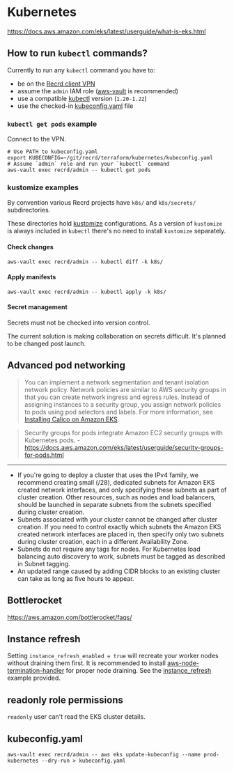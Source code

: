 # Kubernetes

https://docs.aws.amazon.com/eks/latest/userguide/what-is-eks.html

## How to run `kubectl` commands?

Currently to run any `kubectl` command you have to:
- be on the [Recrd client VPN][]
- assume the `admin` IAM role ([aws-vault][] is recommended)
- use a compatible [kubectl][] version (`1.20-1.22`)
- use the checked-in [kubeconfig.yaml][] file

[Recrd client VPN]: ../bootstrap/client_vpn.md
[aws-vault]: https://github.com/99designs/aws-vault
[kubeconfig.yaml]: ./kubeconfig.yaml
[kubectl]: https://kubernetes.io/docs/tasks/tools/#kubectl

### `kubectl get pods` example

Connect to the VPN.

```shell
# Use PATH to kubeconfig.yaml
export KUBECONFIG=~/git/recrd/terraform/kubernetes/kubeconfig.yaml
# Assume `admin` role and run your `kubectl` command
aws-vault exec recrd/admin -- kubectl get pods
```

### kustomize examples

By convention various Recrd projects have `k8s/` and `k8s/secrets/` subdirectories.

These directories hold [kustomize][] configurations.
As a version of `kustomize` is always included in `kubectl` there's no need to install `kustomize` separately.

[kustomize]: https://kustomize.io/

#### Check changes

```shell
aws-vault exec recrd/admin -- kubectl diff -k k8s/
```

#### Apply manifests

```shell
aws-vault exec recrd/admin -- kubectl apply -k k8s/
```

#### Secret management

Secrets must not be checked into version control.

The current solution is making collaboration on secrets difficult.
It's planned to be changed post launch.

## Advanced pod networking

> You can implement a network segmentation and tenant isolation network policy. Network policies are similar to AWS security groups in that you can create network ingress and egress rules. Instead of assigning instances to a security group, you assign network policies to pods using pod selectors and labels. For more information, see [Installing Calico on Amazon EKS](https://docs.aws.amazon.com/eks/latest/userguide/calico.html).

> Security groups for pods integrate Amazon EC2 security groups with Kubernetes pods. - https://docs.aws.amazon.com/eks/latest/userguide/security-groups-for-pods.html

---

- If you're going to deploy a cluster that uses the IPv4 family, we recommend creating small (/28), dedicated subnets for Amazon EKS created network interfaces, and only specifying these subnets as part of cluster creation. Other resources, such as nodes and load balancers, should be launched in separate subnets from the subnets specified during cluster creation.
- Subnets associated with your cluster cannot be changed after cluster creation. If you need to control exactly which subnets the Amazon EKS created network interfaces are placed in, then specify only two subnets during cluster creation, each in a different Availability Zone.
- Subnets do not require any tags for nodes. For Kubernetes load balancing auto discovery to work, subnets must be tagged as described in Subnet tagging.
- An updated range caused by adding CIDR blocks to an existing cluster can take as long as five hours to appear.

## Bottlerocket

https://aws.amazon.com/bottlerocket/faqs/

## Instance refresh

Setting `instance_refresh_enabled = true` will recreate your worker nodes without draining them first. It is recommended to install [aws-node-termination-handler](https://github.com/aws/aws-node-termination-handler) for proper node draining. See the [instance_refresh](https://github.com/terraform-aws-modules/terraform-aws-eks/tree/master/examples/irsa_autoscale_refresh) example provided.

## readonly role permissions

`readonly` user can't read the EKS cluster details.

## kubeconfig.yaml

```shell
aws-vault exec recrd/admin -- aws eks update-kubeconfig --name prod-kubernetes --dry-run > kubeconfig.yaml
```
